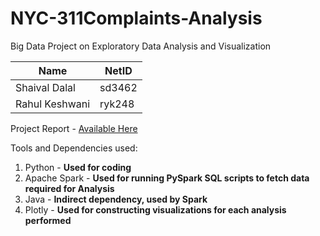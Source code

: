 # NYC-311Complaints-Analysis
Big Data Project on Exploratory Data Analysis and Visualization 

| Name             | NetID |
| -----------------| ------|
| Shaival Dalal    | sd3462|
| Rahul Keshwani   | ryk248|

Project Report - [Available Here](https://drive.google.com/file/d/1YZQSQpayjXccRBOwKdsOJZXpUZUKuq7P/view?usp=sharing)

Tools and Dependencies used:
1. Python - **Used for coding**
2. Apache Spark - **Used for running PySpark SQL scripts to fetch data required for Analysis**
3. Java - **Indirect dependency, used by Spark**
4. Plotly - **Used for constructing visualizations for each analysis performed**
